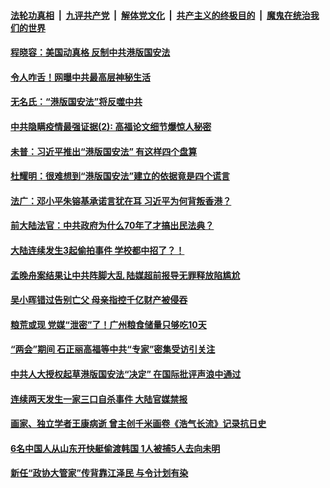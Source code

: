 

####  [法轮功真相](../../../../basic/blob/master/README.md?t=05291101) &nbsp;|&nbsp; [九评共产党](../../../../9ping.md/blob/master/README.md?t=05291101) &nbsp;|&nbsp; [解体党文化](../../../../jtdwh.md/blob/master/README.md?t=05291101)  &nbsp;|&nbsp; [共产主义的终极目的](../../../../gczydzjmd.md/blob/master/README.md?t=05291101) &nbsp;|&nbsp; [魔鬼在统治我们的世界](../../../../mgztzwmdsj.md/blob/master/README.md?t=05291101) 

#### [程晓容：美国动真格 反制中共港版国安法](../pages/soh5/384274.md?t=05291101) 
#### [令人咋舌！网曝中共最高层神秘生活](../pages/soh5/384226.md?t=05291101) 
#### [无名氏：“港版国安法”将反噬中共](../pages/soh5/384217.md?t=05291101) 
#### [中共隐瞒疫情最强证据(2): 高福论文细节爆惊人秘密](../pages/soh5/384160.md?t=05291101) 
#### [未普：习近平推出“港版国安法”  有这样四个盘算](../pages/soh5/384103.md?t=05291101) 
#### [杜耀明：很难想到“港版国安法”建立的依据竟是四个谎言](../pages/soh5/384079.md?t=05291101) 
#### [法广：邓小平朱镕基承诺言犹在耳 习近平为何背叛香港？](../pages/soh5/384028.md?t=05291101) 
#### [前大陆法官：中共政府为什么70年了才搞出民法典？](../pages/soh5/384004.md?t=05291101) 
#### [大陆连续发生3起偷拍事件 学校都中招了？！](../pages/soh5/383983.md?t=05291101) 
#### [孟晚舟案结果让中共阵脚大乱 陆媒超前报导无罪释放陷尴尬](../pages/soh5/383980.md?t=05291101) 
#### [吴小晖错过告别亡父  母亲指控千亿财产被侵吞](../pages/soh5/383956.md?t=05291101) 
#### [粮荒或现 党媒“泄密”了！广州粮食储量只够吃10天 ](../pages/soh5/383905.md?t=05291101) 
#### [“两会”期间 石正丽高福等中共“专家”密集受访引关注 ](../pages/soh5/383929.md?t=05291101) 
#### [中共人大授权起草港版国安法“决定” 在国际批评声浪中通过](../pages/soh5/383953.md?t=05291101) 
#### [连续两天发生一家三口自杀事件 大陆官媒禁报](../pages/soh5/383917.md?t=05291101) 
#### [画家、独立学者王康病逝 曾主创千米画卷《浩气长流》记录抗日史](../pages/soh5/383851.md?t=05291101) 
#### [6名中国人从山东开快艇偷渡韩国 1人被捕5人去向未明](../pages/soh5/383839.md?t=05291101) 
#### [新任“政协大管家”传背靠江泽民 与令计划有染](../pages/soh5/383848.md?t=05291101) 
